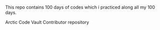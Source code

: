 
This repo contains 100 days of codes which i practiced along all my 100 days.

Arctic Code Vault Contributor repository
